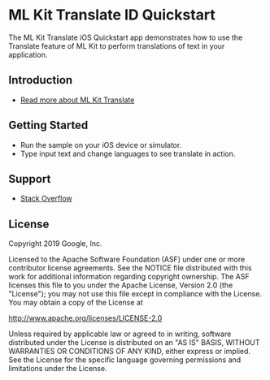 ML Kit Translate ID Quickstart
=======================

The ML Kit Translate iOS Quickstart app demonstrates how to use the Translate feature of ML Kit
to perform translations of text in your application.

Introduction
------------

- [Read more about ML Kit Translate](https://developers.google.com/docs/ml-kit/ios/translate-text)

Getting Started
---------------

- Run the sample on your iOS device or simulator.
- Type input text and change languages to see translate in action.

Support
-------

- [Stack Overflow](https://stackoverflow.com/questions/tagged/mlkit)

License
-------

Copyright 2019 Google, Inc.

Licensed to the Apache Software Foundation (ASF) under one or more contributor
license agreements.  See the NOTICE file distributed with this work for
additional information regarding copyright ownership.  The ASF licenses this
file to you under the Apache License, Version 2.0 (the "License"); you may not
use this file except in compliance with the License.  You may obtain a copy of
the License at

  http://www.apache.org/licenses/LICENSE-2.0

Unless required by applicable law or agreed to in writing, software
distributed under the License is distributed on an "AS IS" BASIS, WITHOUT
WARRANTIES OR CONDITIONS OF ANY KIND, either express or implied.  See the
License for the specific language governing permissions and limitations under
the License.
